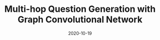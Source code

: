 ---
title: "Multi-hop Question Generation with Graph Convolutional Network"
collection: publications
permalink: /publication/2020-10-19-paper-emnlp-qg
excerpt: ''
date: 2020-10-19
venue: 'Findings of the Association for Computational Linguistics: EMNLP 2020'
authors: 'Dan Su, Yan Xu, Wenliang Dai, Ziwei Ji, Tiezheng Yu, Pascale Fung'
code: 'https://github.com/HLTCHKUST/MulQG'
paper: 'https://www.aclweb.org/anthology/2020.findings-emnlp.416/'
image: 'emnlp_qg.png'
show_year: true
---